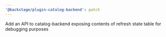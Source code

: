 ```yaml
---
'@backstage/plugin-catalog-backend': patch
---
```


Add an API to catalog-backend exposing contents of refresh state table for debugging purposes
